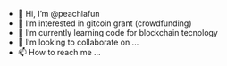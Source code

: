 - 👋 Hi, I’m @peachlafun
- 👀 I’m interested in gitcoin grant (crowdfunding)
- 🌱 I’m currently learning code for blockchain tecnology
- 💞️ I’m looking to collaborate on ...
- 📫 How to reach me ...

<!---
peachlafun/peachlafun is a ✨ special ✨ repository because its `README.md` (this file) appears on your GitHub profile.
You can click the Preview link to take a look at your changes.
--->
